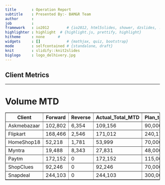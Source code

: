 ```yaml
---
title       : Operation Report
subtitle    : Presented By:- BAM&R Team
author      :
job         : 
framework   : io2012        # {io2012, html5slides, shower, dzslides, ...}
highlighter : highlight  # {highlight.js, prettify, highlight}
hitheme     : none      # 
widgets     : []            # {mathjax, quiz, bootstrap}
mode        : selfcontained # {standalone, draft}
knit        : slidify::knit2slides
biglogo     : logo_delhivery.jpg
---
```









## Client Metrics

---
# Volume MTD
<!-- html table generated in R 3.1.3 by xtable 1.7-4 package -->
<!-- Fri Apr 17 16:02:31 2015 -->
<table border=1>
<tr> <th> Client </th> <th> Forward </th> <th> Reverse </th> <th> Actual_Total_MTD </th> <th> Plan_total </th> <th> Gap </th> <th> Gap_perc </th>  </tr>
  <tr> <td> Askmebazaar </td> <td>     102,802 </td> <td>       6,354 </td> <td>     109,156 </td> <td>      90,000 </td> <td>      19,156 </td> <td>        21.3 </td> </tr>
  <tr> <td> Flipkart    </td> <td>     168,466 </td> <td>       2,546 </td> <td>     171,012 </td> <td>     240,170 </td> <td>     -69,158 </td> <td>       -28.8 </td> </tr>
  <tr> <td> HomeShop18  </td> <td>      52,218 </td> <td>       1,781 </td> <td>      53,999 </td> <td>      70,000 </td> <td>     -16,001 </td> <td>       -22.9 </td> </tr>
  <tr> <td> Myntra      </td> <td>      19,488 </td> <td>       8,343 </td> <td>      27,831 </td> <td>      48,000 </td> <td>     -20,169 </td> <td>       -42.0 </td> </tr>
  <tr> <td> Paytm       </td> <td>     172,152 </td> <td>           0 </td> <td>     172,152 </td> <td>     115,000 </td> <td>      57,152 </td> <td>        49.7 </td> </tr>
  <tr> <td> ShopClues   </td> <td>      92,246 </td> <td>           0 </td> <td>      92,246 </td> <td>      70,000 </td> <td>      22,246 </td> <td>        31.8 </td> </tr>
  <tr> <td> Snapdeal    </td> <td>     244,103 </td> <td>           0 </td> <td>     244,103 </td> <td>     300,000 </td> <td>     -55,897 </td> <td>       -18.6 </td> </tr>
   </table>
